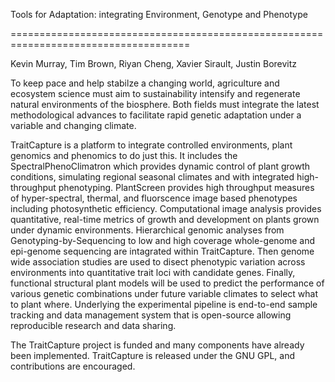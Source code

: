 Tools for Adaptation: integrating Environment, Genotype and Phenotype

=====================================================================================

Kevin Murray, Tim Brown, Riyan Cheng, Xavier Sirault, Justin Borevitz

To keep pace and help stabilze a changing world, agriculture and ecosystem science 
must aim to sustainability intensify and regenerate natural environments of the biosphere.
Both fields must integrate the latest methodological advances to facilitate rapid genetic adaptation
 under a variable and changing climate.
 
TraitCapture is a platform to integrate controlled environments, plant genomics and phenomics to do just this.
It includes the SpectralPhenoClimatron which provides dynamic control of plant
growth conditions, simulating regional seasonal climates and with integrated
high-throughput phenotyping. PlantScreen provides high throughput measures of
hyper-spectral, thermal, and fluorscence image based phenotypes including photosynthetic efficiency. Computational image analysis provides quantitative, real-time metrics of growth and development on plants grown under dynamic
environments. Hierarchical genomic analyses from Genotyping-by-Sequencing to low
and high coverage whole-genome and epi-genome sequencing are intagrated within
TraitCapture. Then genome wide association studies are used to disect phenotypic variation across environments into quantitative trait loci with candidate genes. Finally, functional structural plant models will be used to predict the performance of various genetic combinations under future variable climates to select what to plant where.
Underlying the experimental pipeline is end-to-end sample tracking and data management system that is open-source allowing reproducible research and data sharing.

The TraitCapture project is funded and many components have already been
implemented. TraitCapture is released under the GNU GPL, and contributions are
encouraged.
